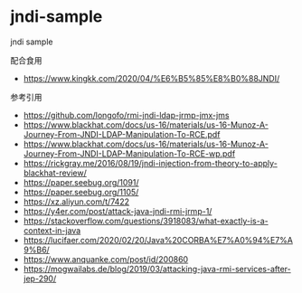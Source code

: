 # jndi-sample
jndi sample

配合食用
- https://www.kingkk.com/2020/04/%E6%B5%85%E8%B0%88JNDI/

参考引用
- https://github.com/longofo/rmi-jndi-ldap-jrmp-jmx-jms
- https://www.blackhat.com/docs/us-16/materials/us-16-Munoz-A-Journey-From-JNDI-LDAP-Manipulation-To-RCE.pdf
- https://www.blackhat.com/docs/us-16/materials/us-16-Munoz-A-Journey-From-JNDI-LDAP-Manipulation-To-RCE-wp.pdf
- https://rickgray.me/2016/08/19/jndi-injection-from-theory-to-apply-blackhat-review/
- https://paper.seebug.org/1091/
- https://paper.seebug.org/1105/
- https://xz.aliyun.com/t/7422
- https://y4er.com/post/attack-java-jndi-rmi-jrmp-1/
- https://stackoverflow.com/questions/3918083/what-exactly-is-a-context-in-java
- https://lucifaer.com/2020/02/20/Java%20CORBA%E7%A0%94%E7%A9%B6/
- https://www.anquanke.com/post/id/200860
- https://mogwailabs.de/blog/2019/03/attacking-java-rmi-services-after-jep-290/